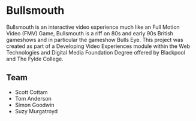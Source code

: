 # Bullsmouth
Bullsmouth is an interactive video experience much like an Full Motion Video (FMV) Game, Bullsmouth is a riff on 80s and early 90s British gameshows and in particular the gameshow Bulls Eye. 
This project was created as part of a Developing Video Experiences module within the Web Technologies and Digital Media Foundation Degree offered by Blackpool and The Fylde College. 

## Team
* Scott Cottam
* Tom Anderson
* Simon Goodwin
* Suzy Murgatroyd 
